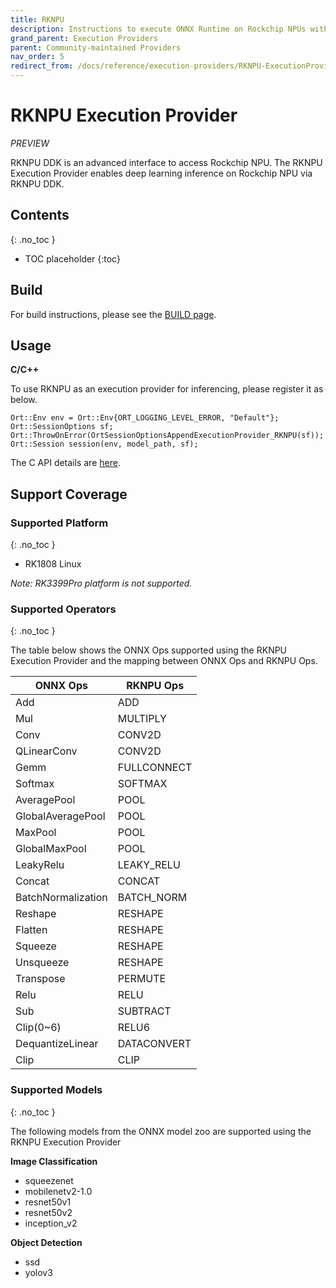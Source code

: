 ```yaml
---
title: RKNPU
description: Instructions to execute ONNX Runtime on Rockchip NPUs with the RKNPU execution provider
grand_parent: Execution Providers
parent: Community-maintained Providers
nav_order: 5
redirect_from: /docs/reference/execution-providers/RKNPU-ExecutionProvider
---
```


# RKNPU Execution Provider
*PREVIEW*

RKNPU DDK is an advanced interface to access Rockchip NPU. The RKNPU Execution Provider enables deep learning inference on Rockchip NPU via RKNPU DDK.

## Contents
{: .no_toc }

* TOC placeholder
{:toc}


## Build 
For build instructions, please see the [BUILD page](../build/eps.md#rknpu).

## Usage
**C/C++**

To use RKNPU as an execution provider for inferencing, please register it as below.
```
Ort::Env env = Ort::Env{ORT_LOGGING_LEVEL_ERROR, "Default"};
Ort::SessionOptions sf;
Ort::ThrowOnError(OrtSessionOptionsAppendExecutionProvider_RKNPU(sf));
Ort::Session session(env, model_path, sf);
```
The C API details are [here](../get-started/with-c.md).


## Support Coverage
### Supported Platform
{: .no_toc }

* RK1808 Linux

*Note: RK3399Pro platform is not supported.*
### Supported Operators
{: .no_toc }


The table below shows the ONNX Ops supported using the RKNPU Execution Provider and the mapping between ONNX Ops and RKNPU Ops.

| **ONNX Ops** | **RKNPU Ops** |
| --- | --- |
| Add | ADD |
| Mul | MULTIPLY |
| Conv | CONV2D |
| QLinearConv | CONV2D |
| Gemm | FULLCONNECT |
| Softmax | SOFTMAX |
| AveragePool | POOL |
| GlobalAveragePool | POOL |
| MaxPool | POOL |
| GlobalMaxPool | POOL |
| LeakyRelu | LEAKY_RELU |
| Concat | CONCAT |
| BatchNormalization | BATCH_NORM |
| Reshape | RESHAPE |
| Flatten | RESHAPE |
| Squeeze | RESHAPE |
| Unsqueeze | RESHAPE |
| Transpose | PERMUTE |
| Relu | RELU |
| Sub | SUBTRACT |
| Clip(0~6)| RELU6 |
| DequantizeLinear | DATACONVERT |
| Clip | CLIP |


### Supported Models
{: .no_toc }


The following models from the ONNX model zoo are supported using the RKNPU Execution Provider

**Image Classification**
- squeezenet
- mobilenetv2-1.0
- resnet50v1
- resnet50v2
- inception_v2

**Object Detection**
- ssd
- yolov3
